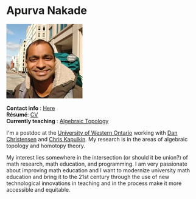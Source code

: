 # Apurva Nakade 

<img src="images/me_200px.jpg" class="right" />

<br/>

**Contact info** : [Here](https://www.uwo.ca/math/people/postdocs.html) <br/>
**Résumé**: [CV] <br/>
**Currently teaching** : [Algebraic Topology](https://owl.uwo.ca/portal/site/1fda099f-409e-45c6-ba83-c81bf40a4798) 
<br/>


I\'m a postdoc at the [University of Western Ontario] working with [Dan Christensen] and [Chris Kapulkin]. 
My research is in the areas of algebraic topology and homotopy theory.

My interest lies somewhere in the intersection (or should it be union?) of math research, math education, and programming.
I am very passionate about improving math education and I want to
modernize university math education and bring it to the 21st century through the use of new technological innovations 
in teaching and in the process make it more accessible and equitable.



  [University of Western Ontario]: http://www.math.uwo.ca/ 
  [Dan Christensen]: https://jdc.math.uwo.ca/ 
  [Chris Kapulkin]: http://www.math.uwo.ca/faculty/kapulkin/
  [CV]: https://drive.google.com/file/d/1gjjdAYYkMuSBC6xEMi96PKej3IxA25VC/view?usp=sharing
  [Research Statement (video)]: https://youtu.be/rlyzT1PWw5I
  [DRP]: https://www.math.uwo.ca/undergraduate/directed_reading_program.html 
  [Teaching Portfolio]: teaching-portfolio/

